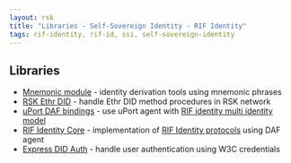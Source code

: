 ```yaml
---
layout: rsk
title: "Libraries - Self-Sovereign Identity - RIF Identity"
tags: rif-identity, rif-id, ssi, self-sovereign-identity
---
```


## Libraries

- [Mnemonic module](./mnemonics) - identity derivation tools using mnemonic phrases
- [RSK Ethr DID](./ethr-did) - handle Ethr DID method procedures in RSK network
- [uPort DAF bindings](./daf) - use uPort agent with [RIF identity multi identity model](/ssi/specs/#multi-identity-model)
- [RIF Identity Core](./core) - implementation of [RIF Identity protocols](/ssi/specs/#protocols) using DAF agent
- [Express DID Auth](./express-did-auth) - handle user authentication using W3C credentials
